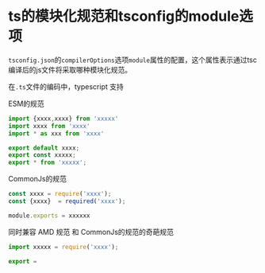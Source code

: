 # ts的模块化规范和tsconfig的module选项

`tsconfig.json`的`compilerOptions`选项`module`属性的配置，这个属性表示通过tsc编译后的js文件将采取哪种模块化规范。

在`.ts`文件的编码中，typescript 支持 

ESM的规范

```typescript
import {xxxx,xxxx} from 'xxxxx'
import xxxx from 'xxxx'
import * as xxx from 'xxxx'

export default xxxx;
export const xxxxx;
export * from 'xxxxx';
```



CommonJs的规范

```js
const xxxx = require('xxxx');
const {xxxx}  = required('xxxx');

module.exports = xxxxxx
```



同时兼容 AMD 规范 和 CommonJs的规范的奇葩规范

```javascript
import xxxxx = require('xxxx');

export =
```

